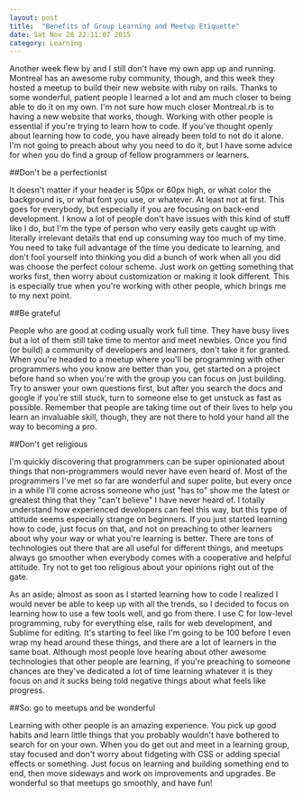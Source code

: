 ```yaml
---
layout: post
title:  "Benefits of Group Learning and Meetup Etiquette"
date: Sat Nov 28 22:11:07 2015
category: Learning
---
```


Another week flew by and I still don't have my own app up and running. Montreal has an awesome ruby community, though, and this week they hosted a meetup to build their new website with ruby on rails. Thanks to some wonderful, patient people I learned a lot and am much closer to being able to do it on my own. I'm not sure how much closer Montreal.rb is to having a new website that works, though. Working with other people is essential if you're trying to learn how to code. If you've thought openly about learning how to code, you have  already been told to not do it alone. I'm not going to preach about why you need to do it, but I have some advice for when you do find a group of fellow programmers or learners.

##Don't be a perfectionist

It doesn't matter if your header is 50px or 60px high, or what color the background is, or what font you use, or whatever. At least not at first. This goes for everybody, but especially if you are focusing on back-end development. I know a lot of people don't have issues with this kind of stuff like I do, but I'm the type of person who very easily gets caught up with literally irrelevant details that end up consuming way too much of my time. You need to take full advantage of the time you dedicate to learning, and don't fool yourself into thinking you did a bunch of work when all you did was choose the perfect colour scheme. Just work on getting something that works first, then worry about customization or making it look different. This is especially true when you're working with other people, which brings me to my next point. 

##Be grateful

People who are good at coding usually work full time. They have busy lives but a lot of them still take time to mentor and meet newbies. Once you find (or build) a community of developers and learners, don't take it for granted. When you're headed to a meetup where you'll be programming with other programmers who you know are better than you, get started on a project before hand so when you're with the group you can focus on just building. Try to answer your own questions first, but after you search the docs and google if you're still stuck, turn to someone else to get unstuck as fast as possible. Remember that people are taking time out of their lives to help you learn an invaluable skill, though, they are not there to hold your hand all the way to becoming a pro.

##Don't get religious

I'm quickly discovering that programmers can be super opinionated about things that non-programmers would never have even heard of. Most of the programmers I've met so far are wonderful and super polite, but every once in a while I'll come across someone who just "has to" show me the latest or greatest thing that they "can't believe" I have never heard of. I totally understand how experienced developers can feel this way, but this type of attitude seems especially strange on beginners. If you just started learning how to code, just focus on that, and not on preaching to other learners about why your way or what you're learning is better. There are tons of technologies out there that are all useful for different things, and meetups always go smoother when everybody comes with a cooperative and helpful attitude. Try not to get too religious about your opinions right out of the gate.

As an aside; almost as soon as I started learning how to code I realized I would never be able to keep up with all the trends, so I decided to focus on learning how to use a few tools well, and go from there. I use C for low-level programming, ruby for everything else, rails for web development, and Sublime for editing. It's starting to feel like I'm going to be 100 before I even wrap my head around these things, and there are a lot of learners in the same boat. Although most people love hearing about other awesome technologies that other people are learning, if you're preaching to someone chances are they've dedicated a lot of time learning whatever it is they focus on and it sucks being told negative things about what feels like progress.

##So: go to meetups and be wonderful

Learning with other people is an amazing experience. You pick up good habits and learn little things that you probably wouldn't have bothered to search for on your own. When you do get out and meet in a learning group, stay focused and don't worry about fidgeting with CSS or adding special effects or something. Just focus on learning and building something end to end, then move sideways and work on improvements and upgrades. Be wonderful so that meetups go smoothly, and have fun!